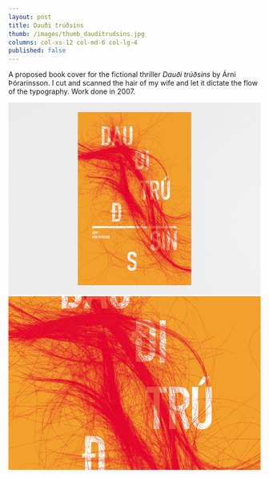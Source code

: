 ```yaml
---
layout: post
title: Dauði trúðsins
thumb: /images/thumb_dauditrudsins.jpg
columns: col-xs-12 col-md-6 col-lg-4
published: false
---
```


A proposed book cover for the fictional thriller _Dauði trúðsins_ by Árni Þórarinsson. I cut and scanned the hair of my wife and let it dictate the flow of the typography. Work done in 2007.

<!--more-->

<div><img src="/images/dauditrudsins1.jpg" alt="Dauði trúðsins"></div>

<div><img src="/images/dauditrudsins2.jpg" class="m" alt="Dauði trúðsins"></div>
